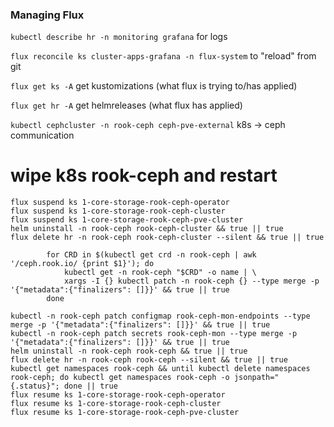 ### Managing Flux

`kubectl describe hr -n monitoring grafana` for logs

`flux reconcile ks cluster-apps-grafana -n flux-system` to "reload" from git


`flux get ks -A` get kustomizations (what flux is trying to/has applied)

`flux get hr -A` get helmreleases (what flux has applied)


`kubectl cephcluster -n rook-ceph ceph-pve-external` k8s -> ceph communication



# wipe k8s rook-ceph and restart

```
flux suspend ks 1-core-storage-rook-ceph-operator
flux suspend ks 1-core-storage-rook-ceph-cluster
flux suspend ks 1-core-storage-rook-ceph-pve-cluster
helm uninstall -n rook-ceph rook-ceph-cluster && true || true
flux delete hr -n rook-ceph rook-ceph-cluster --silent && true || true

        for CRD in $(kubectl get crd -n rook-ceph | awk '/ceph.rook.io/ {print $1}'); do
            kubectl get -n rook-ceph "$CRD" -o name | \
            xargs -I {} kubectl patch -n rook-ceph {} --type merge -p '{"metadata":{"finalizers": []}}' && true || true
        done

kubectl -n rook-ceph patch configmap rook-ceph-mon-endpoints --type merge -p '{"metadata":{"finalizers": []}}' && true || true
kubectl -n rook-ceph patch secrets rook-ceph-mon --type merge -p '{"metadata":{"finalizers": []}}' && true || true
helm uninstall -n rook-ceph rook-ceph && true || true
flux delete hr -n rook-ceph rook-ceph --silent && true || true
kubectl get namespaces rook-ceph && until kubectl delete namespaces rook-ceph; do kubectl get namespaces rook-ceph -o jsonpath="{.status}"; done || true
flux resume ks 1-core-storage-rook-ceph-operator
flux resume ks 1-core-storage-rook-ceph-cluster
flux resume ks 1-core-storage-rook-ceph-pve-cluster
```
